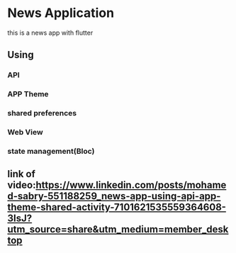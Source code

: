 # News Application

this is a news app with flutter 

## Using
### API
### APP Theme 
### shared preferences
### Web View
### state management(Bloc)


## link of video:https://www.linkedin.com/posts/mohamed-sabry-551188259_news-app-using-api-app-theme-shared-activity-7101621535559364608-3IsJ?utm_source=share&utm_medium=member_desktop
